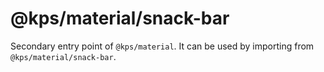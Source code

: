 # @kps/material/snack-bar

Secondary entry point of `@kps/material`. It can be used by importing from `@kps/material/snack-bar`.
